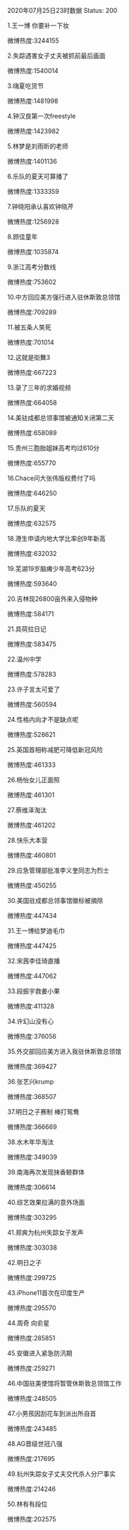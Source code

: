 2020年07月25日23时数据
Status: 200

1.王一博 你要补一下妆

微博热度:3244155

2.失踪遇害女子丈夫被抓前最后画面

微博热度:1540014

3.嗨夏吃货节

微博热度:1481998

4.钟汉良第一次freestyle

微博热度:1423982

5.林梦是刘雨昕的老师

微博热度:1401136

6.乐队的夏天可算播了

微博热度:1333359

7.钟晓阳承认喜欢钟晓芹

微博热度:1256928

8.顾佳童年

微博热度:1035874

9.浙江高考分数线

微博热度:753602

10.中方回应美方强行进入驻休斯敦总领馆

微博热度:709289

11.被五条人笑死

微博热度:701014

12.这就是街舞3

微博热度:667223

13.录了三年的求婚视频

微博热度:664058

14.美驻成都总领事馆被通知关闭第二天

微博热度:658089

15.贵州三胞胎姐妹高考均过610分

微博热度:655770

16.Chace问大张伟版权费付了吗

微博热度:646250

17.乐队的夏天

微博热度:632575

18.港生申请内地大学比率创9年新高

微博热度:632032

19.芜湖19岁脑瘫少年高考623分

微博热度:593640

20.吉林现26800亩外来入侵物种

微博热度:584171

21.具荷拉日记

微博热度:583475

22.温州中学

微博热度:578283

23.许子言太可爱了

微博热度:560594

24.性格内向才不是缺点呢

微博热度:528621

25.英国首相称减肥可降低新冠风险

微博热度:461333

26.杨怡女儿正面照

微博热度:461301

27.蔡维泽淘汰

微博热度:461202

28.快乐大本营

微博热度:460801

29.应急管理部批准李义奎同志为烈士

微博热度:450255

30.美国驻成都总领事馆徽标被摘除

微博热度:447434

31.王一博给梦迪毛巾

微博热度:447425

32.宋茜李佳琦直播

微博热度:447062

33.段振宇救姜小果

微博热度:411328

34.许幻山没有心

微博热度:376056

35.外交部回应美方进入我驻休斯敦总领馆

微博热度:369427

36.张艺兴krump

微博热度:368507

37.明日之子赛制 棒打鸳鸯

微博热度:366669

38.水木年华淘汰

微博热度:349039

39.南海再次发现抹香鲸群体

微博热度:306614

40.综艺效果拉满的意外场面

微博热度:303295

41.郑爽为杭州失踪女子发声

微博热度:303038

42.明日之子

微博热度:299725

43.iPhone11首次在印度生产

微博热度:295570

44.周奇 向俞星

微博热度:285851

45.安徽进入紧急防汛期

微博热度:259271

46.中国驻美使馆将暂管休斯敦总领馆工作

微博热度:248505

47.小男孩因刮花车到派出所自首

微博热度:243485

48.AG晋级世冠八强

微博热度:217695

49.杭州失踪女子丈夫交代杀人分尸事实

微博热度:214246

50.林有有段位

微博热度:202575

